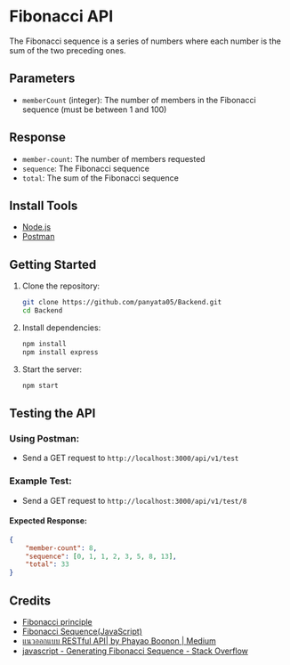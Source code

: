 
# Fibonacci API
The Fibonacci sequence is a series of numbers where each number is the sum of the two preceding ones.

## Parameters

- `memberCount` (integer): The number of members in the Fibonacci sequence (must be between 1 and 100)

## Response

- `member-count`: The number of members requested
- `sequence`: The Fibonacci sequence
- `total`: The sum of the Fibonacci sequence

## Install Tools

- [Node.js](https://nodejs.org/)
- [Postman](https://www.postman.com/downloads/)

## Getting Started

1. Clone the repository:
    ```bash
    git clone https://github.com/panyata05/Backend.git
    cd Backend
    ```

2. Install dependencies:
    ```bash
    npm install
    npm install express
    ```

3. Start the server:
    ```bash
    npm start
    ```

## Testing the API

### Using Postman:

- Send a GET request to `http://localhost:3000/api/v1/test`
   
### Example Test:

- Send a GET request to `http://localhost:3000/api/v1/test/8`

#### Expected Response:
```json
{
    "member-count": 8,
    "sequence": [0, 1, 1, 2, 3, 5, 8, 13],
    "total": 33
}
```
## Credits
- [Fibonacci principle](https://www.rapidtables.org/th/math/number/fibonacci.html)
- [Fibonacci Sequence(JavaScript)](https://www.programiz.com/javascript/examples/fibonacci-series)
- [แนวออกแบบ RESTful API| by Phayao Boonon | Medium](https://phayao.medium.com/%E0%B9%81%E0%B8%99%E0%B8%A7%E0%B8%AD%E0%B8%AD%E0%B8%81%E0%B9%81%E0%B8%9A%E0%B8%9A-restful-api-%E0%B8%A7%E0%B8%B4%E0%B8%98%E0%B8%B5%E0%B8%9B%E0%B8%8F%E0%B8%B4%E0%B8%9A%E0%B8%B1%E0%B8%95%E0%B8%97%E0%B8%B5%E0%B9%88%E0%B8%94%E0%B8%B5-c320d806e30b)
- [javascript - Generating Fibonacci Sequence - Stack Overflow](https://stackoverflow.com/questions/7944239/generating-fibonacci-sequence)
